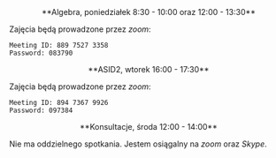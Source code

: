 <center>
**Algebra, poniedziałek 8:30 - 10:00 oraz 12:00 - 13:30**
</center>

Zajęcia będą prowadzone przez *zoom*:
```
Meeting ID: 889 7527 3358
Password: 083790
```

<center>
**ASID2, wtorek 16:00 - 17:30**
</center>

Zajęcia będą prowadzone przez *zoom*:
```
Meeting ID: 894 7367 9926
Password: 097384
```

<center>
**Konsultacje, środa 12:00 - 14:00**
</center>

Nie ma oddzielnego spotkania. Jestem osiągalny na *zoom*
oraz *Skype*.
